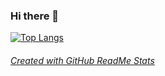 ### Hi there 👋

[![Top Langs](https://github-readme-stats.vercel.app/api/top-langs/?username=a-burlacu&hide=C,Cmake,Makefile&langs_count=8)](https://github.com/anuraghazra/github-readme-stats)

###### [Created with GitHub ReadMe Stats](https://github.com/anuraghazra/github-readme-stats)
